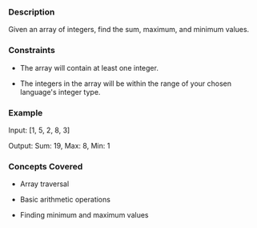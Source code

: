 ### Description

Given an array of integers, find the sum, maximum, and minimum values.

### Constraints

- The array will contain at least one integer.
- The integers in the array will be within the range of your chosen language's integer type.

### Example

Input: [1, 5, 2, 8, 3]
Output: Sum: 19, Max: 8, Min: 1

### Concepts Covered

- Array traversal
- Basic arithmetic operations
- Finding minimum and maximum values
